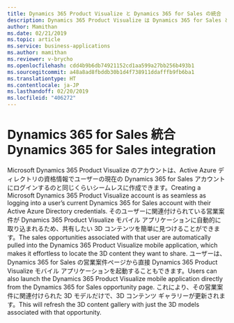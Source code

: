 ```yaml
---
title: Dynamics 365 Product Visualize と Dynamics 365 for Sales の統合
description: Dynamics 365 Product Visualize は Dynamics 365 for Sales と統合されているので、営業案件に関連付けられた 3D コンテンツを簡単に見ることができます。
author: Mamithan
ms.date: 02/21/2019
ms.topic: article
ms.service: business-applications
ms.author: mamithan
ms.reviewer: v-brycho
ms.openlocfilehash: cdd4b9b6db74921152cd1aa599a27bb256b493b1
ms.sourcegitcommit: a48a8ad8fbddb30b1d4f738911ddafffb9fb6ba1
ms.translationtype: HT
ms.contentlocale: ja-JP
ms.lasthandoff: 02/20/2019
ms.locfileid: "406272"
---
```

# <a name="dynamics-365-for-sales-integration"></a><span data-ttu-id="788da-103">Dynamics 365 for Sales 統合</span><span class="sxs-lookup"><span data-stu-id="788da-103">Dynamics 365 for Sales integration</span></span>

<span data-ttu-id="788da-104">Microsoft Dynamics 365 Product Visualize のアカウントは、Active Azure ディレクトリの資格情報でユーザーの現在の Dynamics 365 for Sales アカウントにログインするのと同じくらいシームレスに作成できます。</span><span class="sxs-lookup"><span data-stu-id="788da-104">Creating a Microsoft Dynamics 365 Product Visualize account is as seamless as logging into a user’s current Dynamics 365 for Sales account with their Active Azure Directory credentials.</span></span> <span data-ttu-id="788da-105">そのユーザーに関連付けられている営業案件が Dynamics 365 Product Visualize モバイル アプリケーションに自動的に取り込まれるため、共有したい 3D コンテンツを簡単に見つけることができます。</span><span class="sxs-lookup"><span data-stu-id="788da-105">The sales opportunities associated with that user are automatically pulled into the Dynamics 365 Product Visualize mobile application, which makes it effortless to locate the 3D content they want to share.</span></span> <span data-ttu-id="788da-106">ユーザーは、Dynamics 365 for Sales の営業案件ページから直接 Dynamics 365 Product Visualize モバイル アプリケーションを起動することもできます。</span><span class="sxs-lookup"><span data-stu-id="788da-106">Users can also launch the Dynamics 365 Product Visualize mobile application directly from the Dynamics 365 for Sales opportunity page.</span></span> <span data-ttu-id="788da-107">これにより、その営業案件に関連付けられた 3D モデルだけで、3D コンテンツ ギャラリーが更新されます。</span><span class="sxs-lookup"><span data-stu-id="788da-107">This will refresh the 3D content gallery with just the 3D models associated with that opportunity.</span></span>
